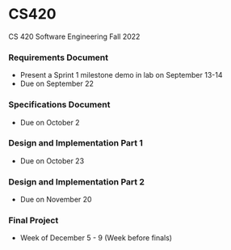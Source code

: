# CS420
CS 420 Software Engineering Fall 2022

### Requirements Document
- Present a Sprint 1 milestone demo in lab on September 13-14
- Due on September 22

### Specifications Document
- Due on October 2

### Design and Implementation Part 1
- Due on October 23

### Design and Implementation Part 2
- Due on November 20

### Final Project
- Week of December 5 - 9 (Week before finals) 
